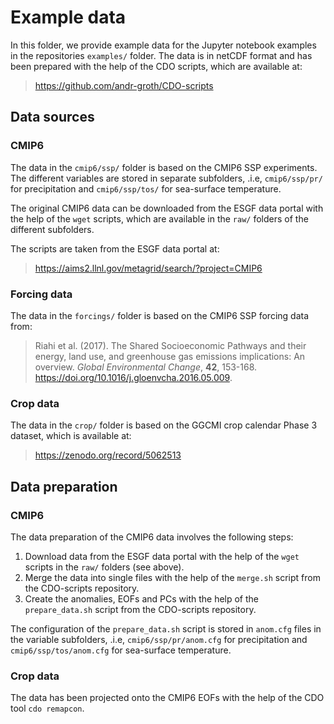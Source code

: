 # Example data

In this folder, we provide example data for the Jupyter notebook examples in the repositories `examples/` folder. The data is in netCDF format and has been prepared with the help of the CDO scripts, which are available at:

> https://github.com/andr-groth/CDO-scripts

## Data sources

### CMIP6

The data in the `cmip6/ssp/` folder is based on the CMIP6 SSP experiments. The different variables are stored in separate subfolders, .i.e, `cmip6/ssp/pr/` for precipitation and `cmip6/ssp/tos/` for sea-surface temperature.

The original CMIP6 data can be downloaded from the ESGF data portal with the help of the `wget` scripts, which are available in the `raw/` folders of the different subfolders.

The scripts are taken from the ESGF data portal at:

> https://aims2.llnl.gov/metagrid/search/?project=CMIP6

### Forcing data

The data in the `forcings/` folder is based on the CMIP6 SSP forcing data from:

> Riahi et al. (2017). The Shared Socioeconomic Pathways and their energy, land use, and greenhouse gas emissions implications: An overview. _Global Environmental Change_, __42__, 153-168. https://doi.org/10.1016/j.gloenvcha.2016.05.009.

### Crop data

The data in the `crop/` folder is based on the GGCMI crop calendar Phase 3 dataset, which is available at:

> https://zenodo.org/record/5062513

## Data preparation

### CMIP6

The data preparation of the CMIP6 data involves the following steps:

1. Download data from the ESGF data portal with the help of the `wget` scripts in the `raw/` folders (see above).
2. Merge the data into single files with the help of the `merge.sh` script from the CDO-scripts repository.
3. Create the anomalies, EOFs and PCs with the help of the `prepare_data.sh` script from the CDO-scripts repository.

The configuration of the `prepare_data.sh` script is stored in `anom.cfg` files in the variable subfolders, .i.e, `cmip6/ssp/pr/anom.cfg` for precipitation and `cmip6/ssp/tos/anom.cfg` for sea-surface temperature.

### Crop data

The data has been projected onto the CMIP6 EOFs with the help of the CDO tool `cdo remapcon`.
